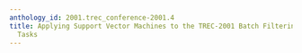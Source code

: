 ```yaml
---
anthology_id: 2001.trec_conference-2001.4
title: Applying Support Vector Machines to the TREC-2001 Batch Filtering and Routing
  Tasks
---
```

